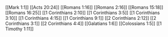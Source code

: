 [[Mark 1:1]]
[[Acts 20:24]]
[[Romans 1:16]]
[[Romans 2:16]]
[[Romans 15:18]]
[[Romans 16:25]]
[[1 Corinthians 2:10]]
[[1 Corinthians 3:5]]
[[1 Corinthians 3:10]]
[[1 Corinthians 4:15]]
[[1 Corinthians 9:1]]
[[2 Corinthians 2:12]]
[[2 Corinthians 3:1]]
[[2 Corinthians 4:4]]
[[Galatians 1:6]]
[[Colossians 1:5]]
[[1 Timothy 1:11]]
